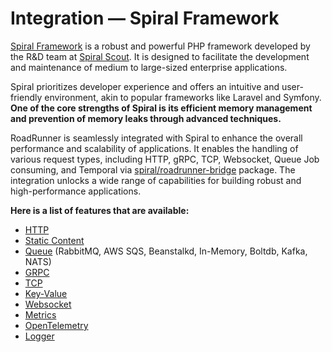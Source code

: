 # Integration — Spiral Framework

[Spiral Framework](https://spiral.dev) is a robust and powerful PHP framework developed by the R&D team
at [Spiral Scout](https://spiralscout.com/). It is designed to facilitate the development and maintenance of medium to
large-sized enterprise applications. 

Spiral prioritizes developer experience and offers an intuitive and user-friendly environment, akin to popular 
frameworks like Laravel and Symfony. **One of the core strengths of Spiral is its efficient memory management and 
prevention of memory leaks through advanced techniques.**

RoadRunner is seamlessly integrated with Spiral to enhance the overall performance and scalability of applications. It 
enables the handling of various request types, including HTTP, gRPC, TCP, Websocket, Queue Job consuming, and Temporal 
via [spiral/roadrunner-bridge](hhttps://github.com/spiral/roadrunner-bridge) package. The integration unlocks a wide 
range of capabilities for building robust and high-performance applications. 

**Here is a list of features that are available:**

- [HTTP](https://spiral.dev/docs/http-configuration)
- [Static Content](https://spiral.dev/docs/advanced-storage#local-server)
- [Queue](https://spiral.dev/docs/queue-roadrunner) (RabbitMQ, AWS SQS, Beanstalkd, In-Memory, Boltdb, Kafka, NATS)
- [GRPC](https://spiral.dev/docs/grpc-configuration)
- [TCP](https://github.com/spiral/roadrunner-bridge)
- [Key-Value](https://spiral.dev/docs/basics-cache)
- [Websocket](https://spiral.dev/docs/websockets-configuration)
- [Metrics](https://spiral.dev/docs/advanced-prometheus-metrics)
- [OpenTelemetry](https://spiral.dev/docs/advanced-telemetry)
- [Logger](https://spiral.dev/docs/basics-logging#roadrunner-handler)